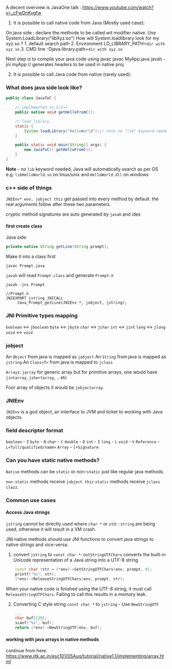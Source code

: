 

A decent overview is JavaOne talk :
https://www.youtube.com/watch?v=_cFwDnKvgfw

1. It is possible to call native code from Java (Mostly used case):

On java side :
  declare the methode to be called wit modifier native.
  Use System.LoadLibrary("libXyz.so")
    How will System.loadlibrary look for my xyz.so ?
      1. default search path
      2. Environment LD_LIBRARY_PATH=`dir with xyz.so`
      3. CMD line -Djava.library.path=`dir with xyz.so`
      
  Next step is to compile your java code using javac
  javac MyApp.java
  javah -jni myApp // generates headers to be used in native proj
  
  



2. It is possible to call Java code from native (rarely used):


### What does java side look like?

```java
public class JavaToC {

    // implemented in C/C++
    public native void getHelloFromC();

    // load library
    static {
        System.loadLibrary("HelloWorld");// note no "lib" keyword needednote 
    }

    public static void main(String[] args) {
        new JavaToC().getHelloFromC();
    }
}
```
**Note** - no `lib` keyword needed,
Java will automatically search as per OS e.g.
`libHelloWorld.so` on linux/unix
and `HelloWorld.dll` on windows

### c++ side of things

`JNIEnv* env, jobject thiz` get passed into every method by default.
the real arguments follow after these two parameters.

cryptic method signatures are auto generated by `javah` and ides

#### first create class

Java side:
```java
private native String getLine(String prompt);
```

Make it into a class first
```
javac Prompt.java
```

`javah` will read `Prompt.class` and generate `Prompt.h`
```
javah -jni Prompt
```

```
//Prompt.h
JNIEXPORT jstring JNICALL
     Java_Prompt_getLine(JNIEnv *, jobject, jstring);
```

### JNI Primitive types mapping

`boolean` <-> `jboolean`
`byte` <-> `jbyte`
`char` <-> `jchar`
`int` <-> `jint`
`long` <-> `jlong`
`void` <-> `void`

### jobject


An `Object` from java is mapped as `jobject`
An `String` from java is mapped as `jstring`
An `Class<T>` from java is mapped to `jclass`

`Arrays`: `jarray` for generic array but for primitive
arrays, one would have `jintarray`, `jshortarray`, .. etc

Foor array of objects it would be `jobjectarray`.


### JNIEnv

`JNIEnv` is a god object, an interface to JVM and ticket
to working with Java objects.


### field descriptor format
`boolean` - `Z`
`byte` - `B`
`char` - `C`
`double` - `D`
`int` - `I`
`long` - `L`
`void` - `V`
`Reference` - `L<full/qualified/name>`
`Array` - `[+Signature`

### Can you have static native methods?

`Native` methods can be `static` or non-`static` just like regular java methods.

`non-static` methods receive `jobject thiz` 
`static` methods receive `jclass clazz`.

### Common use cases

#### Access Java strings

`jstring` cannot be directly used where `char *` or `std::string` are being used, otherwise it will result in a VM crash.

JNI native methods should use JNI functions
to convert java strings to native strings and vice-versa.

1. convert `jstring` to `const char *`:  `GetStringUTFChars` converts the built-in Unicode representation of a Java string into a UTF-8 string.
```cpp
    const char *str = (*env)->GetStringUTFChars(env, prompt, 0);
    printf("%s", str);
    (*env)->ReleaseStringUTFChars(env, prompt, str);
```
When your native code is finished using the UTF-8 string, it must call `ReleaseStringUTFChars`. Failing to call this results in a memory leak.

2. Converting C style string `const char *` to `jstring` - Use `NewStringUTF`
```cpp
    ...
    char buf[128];
    scanf("%s", buf);
    return (*env)->NewStringUTF(env, buf);
```

#### working with java arrays in native methods

continue from here:
https://www.iitk.ac.in/esc101/05Aug/tutorial/native1.1/implementing/array.html